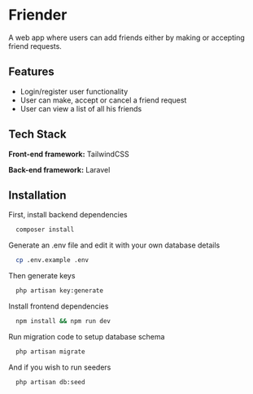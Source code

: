 
# Friender

A web app where users can add friends either by making or accepting friend requests.

## Features

- Login/register user functionality
- User can make, accept or cancel a friend request
- User can view a list of all his friends


## Tech Stack

**Front-end framework:** TailwindCSS

**Back-end framework:** Laravel

## Installation

First, install backend dependencies

```bash
  composer install
```
Generate an .env file and edit it with your own database details

```bash
  cp .env.example .env
```
Then generate keys

```bash
  php artisan key:generate
```
Install frontend dependencies 

```bash
  npm install && npm run dev
```

Run migration code to setup database schema

```bash
  php artisan migrate
```
And if you wish to run seeders

```bash
  php artisan db:seed
```
